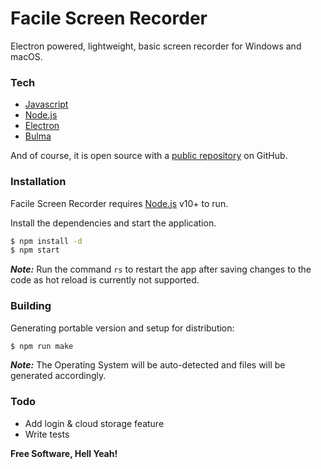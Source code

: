 # Facile Screen Recorder

Electron powered, lightweight, basic screen recorder for Windows and macOS.

### Tech

* [Javascript](https://developer.mozilla.org/en-US/docs/Web/JavaScript)
* [Node.js](https://nodejs.org/)
* [Electron](https://www.electronjs.org/)
* [Bulma](https://bulma.io/)

And of course, it is open source with a [public repository](https://github.com/aman56thakur/screen-recorder.git) on GitHub.

### Installation

Facile Screen Recorder requires [Node.js](https://nodejs.org/) v10+ to run.

Install the dependencies and start the application.

```sh
$ npm install -d
$ npm start
```
 **_Note:_**  Run the command ```rs``` to restart the app after saving changes to the code as hot reload is currently not supported.
 

### Building

Generating portable version and setup for distribution:

```sh
$ npm run make
```

 **_Note:_**  The Operating System will be auto-detected and files will be generated accordingly.

### Todo

 - Add login & cloud storage feature
 - Write tests


**Free Software, Hell Yeah!**
